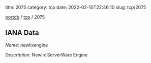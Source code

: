 title: 2075
category: tcp
date: 2022-02-10T22:46:10
slug: tcp/2075

[portdb](/) / [tcp](/category/tcp.html) / 2075


## IANA Data

_Name:_ newlixengine

_Description:_ Newlix ServerWare Engine

